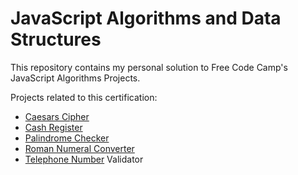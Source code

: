 # JavaScript Algorithms and Data Structures

This repository contains my personal solution to Free Code Camp's JavaScript Algorithms Projects.

Projects related to this certification:

   + [Caesars Cipher](https://www.freecodecamp.org/learn/javascript-algorithms-and-data-structures/javascript-algorithms-and-data-structures-projects/caesars-cipher)<br />
   + [Cash Register](https://www.freecodecamp.org/learn/javascript-algorithms-and-data-structures/javascript-algorithms-and-data-structures-projects/cash-register)<br />
   + [Palindrome Checker](https://www.freecodecamp.org/learn/javascript-algorithms-and-data-structures/javascript-algorithms-and-data-structures-projects/palindrome-checker)<br />
   + [Roman Numeral Converter](https://www.freecodecamp.org/learn/javascript-algorithms-and-data-structures/javascript-algorithms-and-data-structures-projects/roman-numeral-converter)<br />
   + [Telephone Number](https://www.freecodecamp.org/learn/javascript-algorithms-and-data-structures/javascript-algorithms-and-data-structures-projects/telephone-number-validator) Validator
